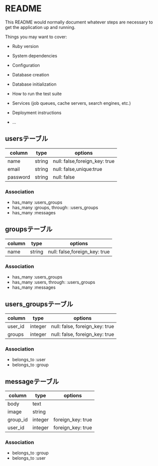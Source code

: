 # README

This README would normally document whatever steps are necessary to get the
application up and running.

Things you may want to cover:

* Ruby version

* System dependencies

* Configuration

* Database creation

* Database initialization

* How to run the test suite

* Services (job queues, cache servers, search engines, etc.)

* Deployment instructions

* ...

## usersテーブル
|column|type|options|
|------|----|-------|
|name|string|null: false,foreign_key: true|
|email|string|null: false,unique:true|
|password|string|null: false|

### Association
- has_many :users_groups
- has_many :groups, through: :users_groups
- has_many :messages

## groupsテーブル
|column|type|options|
|------|----|-------|
|name|string|null: false,foreign_key: true|

### Association
- has_many :users_groups
- has_many :users, through: :users_groups
- has_many :messages

## users_groupsテーブル
|column|type|options|
|------|----|-------|
|user_id|integer|null: false, foreign_key: true|
|groups|integer|null: false, foreign_key: true|

### Association
- belongs_to :user
- belongs_to :group


## messageテーブル
|column|type|options|
|------|----|-------|
|body|text|
|image|string|
|group_id|integer|foreign_key: true|
|user_id|integer|foreign_key: true|

### Association
- belongs_to :group
- belongs_to :user
